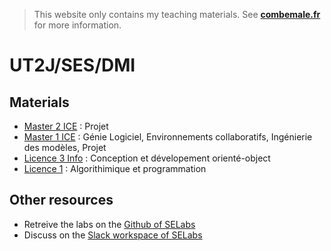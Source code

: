 > This website only contains my teaching materials. See **[combemale.fr](http://combemale.fr)** for more information. 

# UT2J/SES/DMI

## Materials

- [Master 2 ICE](./teaching/m2ice/) : Projet
- [Master 1 ICE](./teaching/m1ice/) : Génie Logiciel, Environnements collaboratifs, Ingénierie des modèles, Projet
- [Licence 3 Info](#) : Conception et dévelopement orienté-object
- [Licence 1](#) : Algorithimique et programmation 

## Other resources

- Retreive the labs on the [Github of SELabs](https://github.com/selabs-ut2j/)
- Discuss on the [Slack workspace of SELabs](https://se-labs.slack.com)